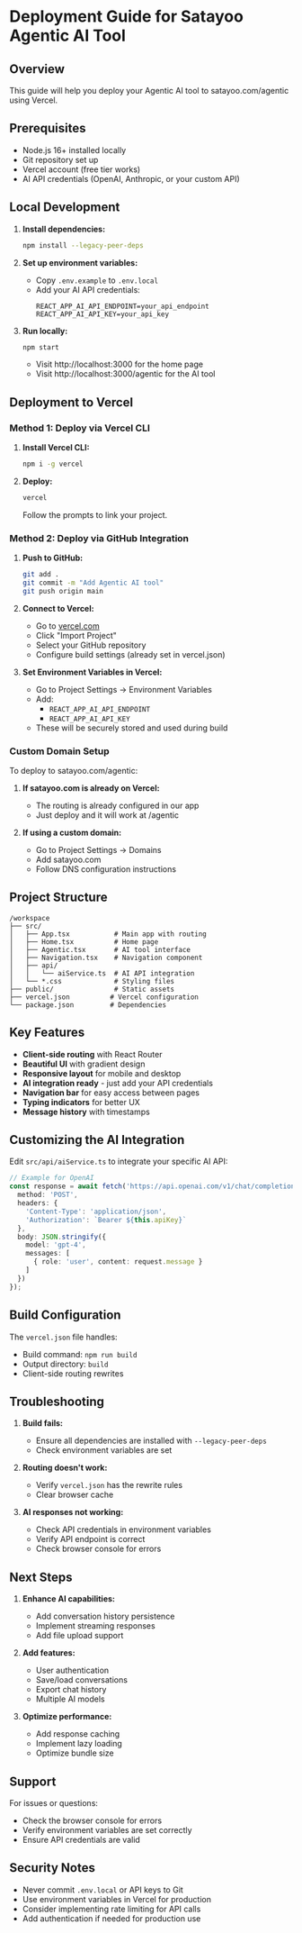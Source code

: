 # Deployment Guide for Satayoo Agentic AI Tool

## Overview
This guide will help you deploy your Agentic AI tool to satayoo.com/agentic using Vercel.

## Prerequisites
- Node.js 16+ installed locally
- Git repository set up
- Vercel account (free tier works)
- AI API credentials (OpenAI, Anthropic, or your custom API)

## Local Development

1. **Install dependencies:**
   ```bash
   npm install --legacy-peer-deps
   ```

2. **Set up environment variables:**
   - Copy `.env.example` to `.env.local`
   - Add your AI API credentials:
     ```
     REACT_APP_AI_API_ENDPOINT=your_api_endpoint
     REACT_APP_AI_API_KEY=your_api_key
     ```

3. **Run locally:**
   ```bash
   npm start
   ```
   - Visit http://localhost:3000 for the home page
   - Visit http://localhost:3000/agentic for the AI tool

## Deployment to Vercel

### Method 1: Deploy via Vercel CLI

1. **Install Vercel CLI:**
   ```bash
   npm i -g vercel
   ```

2. **Deploy:**
   ```bash
   vercel
   ```
   Follow the prompts to link your project.

### Method 2: Deploy via GitHub Integration

1. **Push to GitHub:**
   ```bash
   git add .
   git commit -m "Add Agentic AI tool"
   git push origin main
   ```

2. **Connect to Vercel:**
   - Go to [vercel.com](https://vercel.com)
   - Click "Import Project"
   - Select your GitHub repository
   - Configure build settings (already set in vercel.json)

3. **Set Environment Variables in Vercel:**
   - Go to Project Settings → Environment Variables
   - Add:
     - `REACT_APP_AI_API_ENDPOINT`
     - `REACT_APP_AI_API_KEY`
   - These will be securely stored and used during build

### Custom Domain Setup

To deploy to satayoo.com/agentic:

1. **If satayoo.com is already on Vercel:**
   - The routing is already configured in our app
   - Just deploy and it will work at /agentic

2. **If using a custom domain:**
   - Go to Project Settings → Domains
   - Add satayoo.com
   - Follow DNS configuration instructions

## Project Structure

```
/workspace
├── src/
│   ├── App.tsx           # Main app with routing
│   ├── Home.tsx          # Home page
│   ├── Agentic.tsx       # AI tool interface
│   ├── Navigation.tsx    # Navigation component
│   ├── api/
│   │   └── aiService.ts  # AI API integration
│   └── *.css             # Styling files
├── public/               # Static assets
├── vercel.json          # Vercel configuration
└── package.json         # Dependencies
```

## Key Features

- **Client-side routing** with React Router
- **Beautiful UI** with gradient design
- **Responsive layout** for mobile and desktop
- **AI integration ready** - just add your API credentials
- **Navigation bar** for easy access between pages
- **Typing indicators** for better UX
- **Message history** with timestamps

## Customizing the AI Integration

Edit `src/api/aiService.ts` to integrate your specific AI API:

```typescript
// Example for OpenAI
const response = await fetch('https://api.openai.com/v1/chat/completions', {
  method: 'POST',
  headers: {
    'Content-Type': 'application/json',
    'Authorization': `Bearer ${this.apiKey}`
  },
  body: JSON.stringify({
    model: 'gpt-4',
    messages: [
      { role: 'user', content: request.message }
    ]
  })
});
```

## Build Configuration

The `vercel.json` file handles:
- Build command: `npm run build`
- Output directory: `build`
- Client-side routing rewrites

## Troubleshooting

1. **Build fails:**
   - Ensure all dependencies are installed with `--legacy-peer-deps`
   - Check environment variables are set

2. **Routing doesn't work:**
   - Verify `vercel.json` has the rewrite rules
   - Clear browser cache

3. **AI responses not working:**
   - Check API credentials in environment variables
   - Verify API endpoint is correct
   - Check browser console for errors

## Next Steps

1. **Enhance AI capabilities:**
   - Add conversation history persistence
   - Implement streaming responses
   - Add file upload support

2. **Add features:**
   - User authentication
   - Save/load conversations
   - Export chat history
   - Multiple AI models

3. **Optimize performance:**
   - Add response caching
   - Implement lazy loading
   - Optimize bundle size

## Support

For issues or questions:
- Check the browser console for errors
- Verify environment variables are set correctly
- Ensure API credentials are valid

## Security Notes

- Never commit `.env.local` or API keys to Git
- Use environment variables in Vercel for production
- Consider implementing rate limiting for API calls
- Add authentication if needed for production use